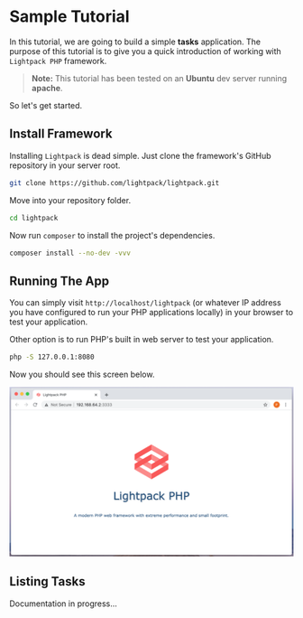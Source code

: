 # Sample Tutorial

In this tutorial, we are going to build a simple **tasks** application. The purpose of this
tutorial is to give you a quick introduction of working with `Lightpack PHP` framework.

> **Note:** This tutorial has been tested on an **Ubuntu** dev server running **apache**.

So let's get started.

## Install Framework

Installing `Lightpack` is dead simple. Just clone the framework's GitHub repository in your
server root.

```bash
git clone https://github.com/lightpack/lightpack.git
```

Move into your repository folder.

```bash
cd lightpack
```

Now run `composer` to install the project's dependencies.

```bash
composer install --no-dev -vvv
```            

## Running The App

You can simply visit `http://localhost/lightpack` (or whatever IP address you have configured to run your PHP applications locally) in your browser to test your application. 

Other option is to run PHP's built in web server to test your application.

```bash
php -S 127.0.0.1:8080
```

Now you should see this screen below.

<img src="_media/tutorial/screen-1.png">

## Listing Tasks

Documentation in progress...